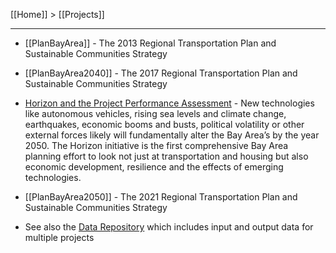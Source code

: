 [[Home]] > [[Projects]]

***

* [[PlanBayArea]] - The 2013 Regional Transportation Plan and Sustainable Communities Strategy

* [[PlanBayArea2040]] - The 2017 Regional Transportation Plan and Sustainable Communities Strategy

* [Horizon and the Project Performance Assessment](Horizon) - New technologies like autonomous vehicles, rising sea levels and climate change, earthquakes, economic booms and busts, political volatility or other external forces likely will fundamentally alter the Bay Area’s by the year 2050. The Horizon initiative is the first comprehensive Bay Area planning effort to look not just at transportation and housing but also economic development, resilience and the effects of emerging technologies.

* [[PlanBayArea2050]] - The 2021 Regional Transportation Plan and Sustainable Communities Strategy

* See also the [Data Repository](http://data.mtc.ca.gov/data-repository/) which includes input and output data for multiple projects
